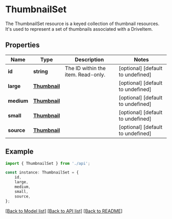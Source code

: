 # ThumbnailSet

The ThumbnailSet resource is a keyed collection of thumbnail resources. It\'s used to represent a set of thumbnails associated with a DriveItem. 

## Properties

Name | Type | Description | Notes
------------ | ------------- | ------------- | -------------
**id** | **string** | The ID within the item. Read-only. | [optional] [default to undefined]
**large** | [**Thumbnail**](Thumbnail.md) |  | [optional] [default to undefined]
**medium** | [**Thumbnail**](Thumbnail.md) |  | [optional] [default to undefined]
**small** | [**Thumbnail**](Thumbnail.md) |  | [optional] [default to undefined]
**source** | [**Thumbnail**](Thumbnail.md) |  | [optional] [default to undefined]

## Example

```typescript
import { ThumbnailSet } from './api';

const instance: ThumbnailSet = {
    id,
    large,
    medium,
    small,
    source,
};
```

[[Back to Model list]](../README.md#documentation-for-models) [[Back to API list]](../README.md#documentation-for-api-endpoints) [[Back to README]](../README.md)

